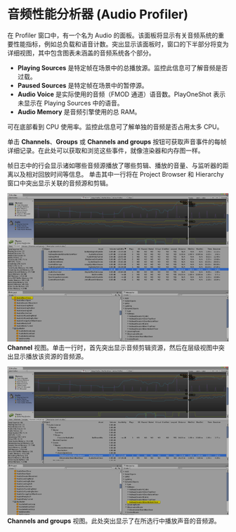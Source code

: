 # 音频性能分析器 (Audio Profiler)

在 Profiler 窗口中，有一个名为 Audio 的面板。该面板将显示有关音频系统的重要性能指标，例如总负载和语音计数。突出显示该面板时，窗口的下半部分将变为详细视图，其中包含图表未涵盖的音频系统各个部分。

* __Playing Sources__ 是特定帧在场景中的总播放源。监控此信息可了解音频是否过载。
* __Paused Sources__ 是特定帧在场景中的暂停源。
* __Audio Voice__ 是实际使用的音频（FMOD 通道）语音数。PlayOneShot 表示未显示在 Playing Sources 中的语音。
* __Audio Memory__ 是音频引擎使用的总 RAM。

可在底部看到 CPU 使用率。监控此信息可了解单独的音频是否占用太多 CPU。

单击 __Channels__、__Groups__ 或 __Channels and groups__ 按钮可获取声音事件的每帧详细记录。在此处可以获取和浏览这些事件，就像渲染器和内存图一样。

帧日志中的行会显示诸如哪些音频源播放了哪些剪辑、播放的音量、与监听器的距离以及相对回放时间等信息。
单击其中一行将在 Project Browser 和 Hierarchy 窗口中突出显示关联的音频源和剪辑。

![](../uploads/Main/AudioProfilerChannels.png) __Channel__ 视图。单击一行时，首先突出显示音频剪辑资源，然后在层级视图中突出显示播放该资源的音频源。

![](../uploads/Main/AudioProfilerHierarchyHighlight.png) __Channels and groups__ 视图。此处突出显示了在所选行中播放声音的音频源。

